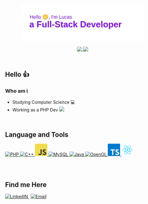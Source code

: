 <p align="center">
  <a href="#">
    <img style=" align="center" width="400" src="header.png" />
  </a>
</p>

<p align="center">
  <a href="https://github.com/lucassdmp">
    <img
      align="center"
      height="150"
      src="https://github-readme-stats.vercel.app/api/top-langs/?username=lucassdmp&card_width=150&layout=compact&theme=midnight-purple"
    />
  </a>
  <a href="https://github.com/anuraghazra/github-readme-stats">
    <img
      align="center"
      height="150"
      src="https://github-readme-stats.vercel.app/api?username=lucassdmp&theme=midnight-purple&include_all_commits=true&rank_icon=github&show_icons=true&hide=stars,issues"
    />
  </a>
</p>

<br/>



## Hello 👍

### Who am i
 - Studying Computer Science 💻
 - Working as a PHP Dev <img src="https://upload.wikimedia.org/wikipedia/commons/thumb/2/27/PHP-logo.svg/2560px-PHP-logo.svg.png" width="25px">

 <br/>

 ## Language and Tools

<p align="left">
<a href="https://www.php.net/manual/pt_BR/" target="_blank">
    <img
      src="https://cdn-icons-png.flaticon.com/512/5968/5968332.png"
      alt="PHP"
      width="40"
      height="40"
    />
  </a>
  <a href="#" target="_blank">
    <img
      src="https://cdn-icons-png.flaticon.com/512/6132/6132222.png"
      alt="C++"
      width="40"
      height="40"
    />
  </a>
  <a href="#" target="_blank">
    <img
      src="https://raw.githubusercontent.com/github/explore/80688e429a7d4ef2fca1e82350fe8e3517d3494d/topics/javascript/javascript.png"
      alt="Javascript"
      width="40"
      height="40"
    />
  </a>
  <a href="https://www.mysql.com" target="_blank">
    <img
      src="https://cdn-icons-png.flaticon.com/512/5968/5968313.png"
      alt="MySQL"
      width="40"
      height="40"
    />
  </a>
  <a href="https://www.java.com/pt-BR/" target="_blank">
    <img
      src="https://cdn-icons-png.flaticon.com/512/5968/5968282.png"
      alt="Java"
      width="40"
      height="40"
    />
  </a>
  <a href="https://www.opengl.org/" target="_blank">
    <img
      src="https://upload.wikimedia.org/wikipedia/commons/e/e9/Opengl-logo.svg"
      alt="OpenGL"
      width="40"
      height="40"
    />
  </a>
  <a href="https://www.typescriptlang.org/" target="_blank">
    <img
      src="https://raw.githubusercontent.com/github/explore/80688e429a7d4ef2fca1e82350fe8e3517d3494d/topics/typescript/typescript.png"
      alt="Typescript"
      width="40"
      height="40"
    />
  </a>
  <a href="https://reactjs.org/" target="_blank">
    <img
      src="https://raw.githubusercontent.com/github/explore/80688e429a7d4ef2fca1e82350fe8e3517d3494d/topics/react/react.png"
      alt="React"
      width="40"
      height="40"
    />
  </a>
</p>

<br/>
<br/>

## Find me Here

<p align="left">
    <a href="https://www.linkedin.com/in/lucassdmp/" target="_blank">
        <img
        src="https://cdn-icons-png.flaticon.com/512/174/174857.png"
        alt="LinkedIN"
        width="40"
        height="40"
        />
    </a>
    <a style="margin-left: 5px;"  href="mailto:lucassdmp01@gmail.com" target="_blank">
        <img src="https://cdn-icons-png.flaticon.com/512/542/542638.png"
        alt="Email"
        width="40"
        height="40"/>
    </a>
</p>

